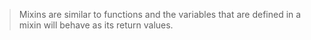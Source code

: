 >Mixins are similar to functions and the variables that are defined in a mixin will behave as its return values.